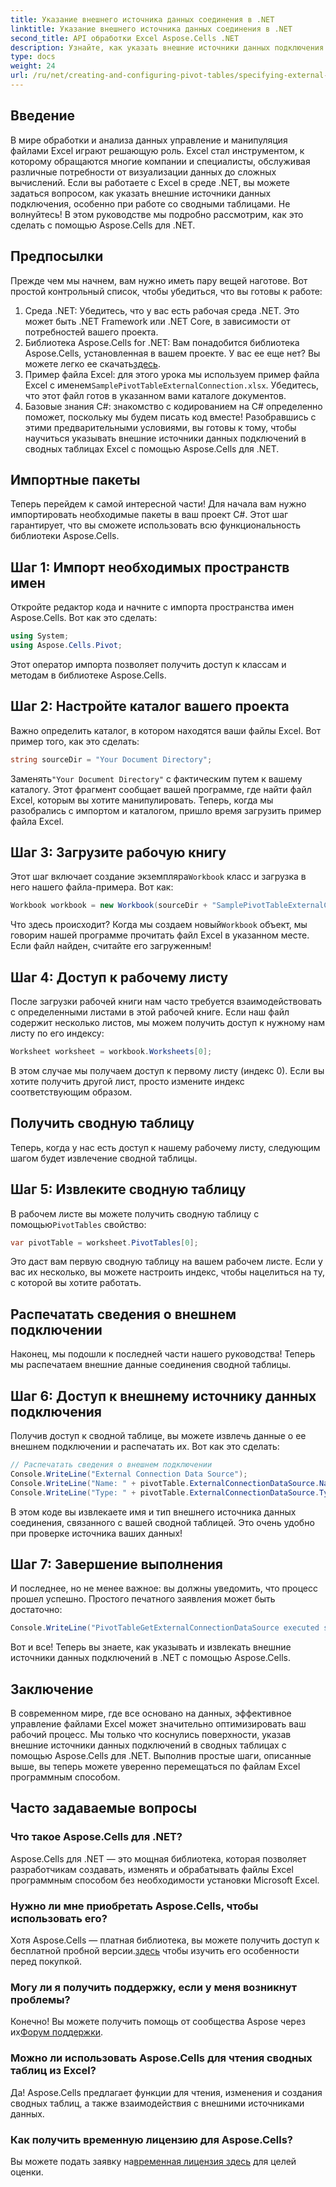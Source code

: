```yaml
---
title: Указание внешнего источника данных соединения в .NET
linktitle: Указание внешнего источника данных соединения в .NET
second_title: API обработки Excel Aspose.Cells .NET
description: Узнайте, как указать внешние источники данных подключения в сводных таблицах Excel с помощью Aspose.Cells для .NET с помощью этого пошагового руководства. Идеально подходит для разработчиков .NET.
type: docs
weight: 24
url: /ru/net/creating-and-configuring-pivot-tables/specifying-external-connection-data-source/
---
```

## Введение
В мире обработки и анализа данных управление и манипуляция файлами Excel играют решающую роль. Excel стал инструментом, к которому обращаются многие компании и специалисты, обслуживая различные потребности от визуализации данных до сложных вычислений. Если вы работаете с Excel в среде .NET, вы можете задаться вопросом, как указать внешние источники данных подключения, особенно при работе со сводными таблицами. Не волнуйтесь! В этом руководстве мы подробно рассмотрим, как это сделать с помощью Aspose.Cells для .NET. 
## Предпосылки
Прежде чем мы начнем, вам нужно иметь пару вещей наготове. Вот простой контрольный список, чтобы убедиться, что вы готовы к работе:
1. Среда .NET: Убедитесь, что у вас есть рабочая среда .NET. Это может быть .NET Framework или .NET Core, в зависимости от потребностей вашего проекта.
2.  Библиотека Aspose.Cells for .NET: Вам понадобится библиотека Aspose.Cells, установленная в вашем проекте. У вас ее еще нет? Вы можете легко ее скачать[здесь](https://releases.aspose.com/cells/net/).
3. Пример файла Excel: для этого урока мы используем пример файла Excel с именем`SamplePivotTableExternalConnection.xlsx`. Убедитесь, что этот файл готов в указанном вами каталоге документов.
4. Базовые знания C#: знакомство с кодированием на C# определенно поможет, поскольку мы будем писать код вместе!
Разобравшись с этими предварительными условиями, вы готовы к тому, чтобы научиться указывать внешние источники данных подключений в сводных таблицах Excel с помощью Aspose.Cells для .NET.
## Импортные пакеты
Теперь перейдем к самой интересной части! Для начала вам нужно импортировать необходимые пакеты в ваш проект C#. Этот шаг гарантирует, что вы сможете использовать всю функциональность библиотеки Aspose.Cells.
## Шаг 1: Импорт необходимых пространств имен
Откройте редактор кода и начните с импорта пространства имен Aspose.Cells. Вот как это сделать:
```csharp
using System;
using Aspose.Cells.Pivot;
```
Этот оператор импорта позволяет получить доступ к классам и методам в библиотеке Aspose.Cells.
## Шаг 2: Настройте каталог вашего проекта
Важно определить каталог, в котором находятся ваши файлы Excel. Вот пример того, как это сделать:
```csharp
string sourceDir = "Your Document Directory";
```
 Заменять`"Your Document Directory"` с фактическим путем к вашему каталогу. Этот фрагмент сообщает вашей программе, где найти файл Excel, которым вы хотите манипулировать.
Теперь, когда мы разобрались с импортом и каталогом, пришло время загрузить пример файла Excel.
## Шаг 3: Загрузите рабочую книгу
 Этот шаг включает создание экземпляра`Workbook` класс и загрузка в него нашего файла-примера. Вот как:
```csharp
Workbook workbook = new Workbook(sourceDir + "SamplePivotTableExternalConnection.xlsx");
```
 Что здесь происходит? Когда мы создаем новый`Workbook` объект, мы говорим нашей программе прочитать файл Excel в указанном месте. Если файл найден, считайте его загруженным!
## Шаг 4: Доступ к рабочему листу
После загрузки рабочей книги нам часто требуется взаимодействовать с определенными листами в этой рабочей книге. Если наш файл содержит несколько листов, мы можем получить доступ к нужному нам листу по его индексу:
```csharp
Worksheet worksheet = workbook.Worksheets[0];
```
В этом случае мы получаем доступ к первому листу (индекс 0). Если вы хотите получить другой лист, просто измените индекс соответствующим образом.
## Получить сводную таблицу
Теперь, когда у нас есть доступ к нашему рабочему листу, следующим шагом будет извлечение сводной таблицы.
## Шаг 5: Извлеките сводную таблицу
 В рабочем листе вы можете получить сводную таблицу с помощью`PivotTables` свойство:
```csharp
var pivotTable = worksheet.PivotTables[0];
```
Это даст вам первую сводную таблицу на вашем рабочем листе. Если у вас их несколько, вы можете настроить индекс, чтобы нацелиться на ту, с которой вы хотите работать.
## Распечатать сведения о внешнем подключении
Наконец, мы подошли к последней части нашего руководства! Теперь мы распечатаем внешние данные соединения сводной таблицы.
## Шаг 6: Доступ к внешнему источнику данных подключения
Получив доступ к сводной таблице, вы можете извлечь данные о ее внешнем подключении и распечатать их. Вот как это сделать:
```csharp
// Распечатать сведения о внешнем подключении
Console.WriteLine("External Connection Data Source");
Console.WriteLine("Name: " + pivotTable.ExternalConnectionDataSource.Name);
Console.WriteLine("Type: " + pivotTable.ExternalConnectionDataSource.Type);
```
В этом коде вы извлекаете имя и тип внешнего источника данных соединения, связанного с вашей сводной таблицей. Это очень удобно при проверке источника ваших данных!
## Шаг 7: Завершение выполнения
И последнее, но не менее важное: вы должны уведомить, что процесс прошел успешно. Простого печатного заявления может быть достаточно:
```csharp
Console.WriteLine("PivotTableGetExternalConnectionDataSource executed successfully.");
```
Вот и все! Теперь вы знаете, как указывать и извлекать внешние источники данных подключений в .NET с помощью Aspose.Cells.
## Заключение
В современном мире, где все основано на данных, эффективное управление файлами Excel может значительно оптимизировать ваш рабочий процесс. Мы только что коснулись поверхности, указав внешние источники данных подключений в сводных таблицах с помощью Aspose.Cells для .NET. Выполнив простые шаги, описанные выше, вы теперь можете уверенно перемещаться по файлам Excel программным способом.
## Часто задаваемые вопросы
### Что такое Aspose.Cells для .NET?  
Aspose.Cells для .NET — это мощная библиотека, которая позволяет разработчикам создавать, изменять и обрабатывать файлы Excel программным способом без необходимости установки Microsoft Excel.
### Нужно ли мне приобретать Aspose.Cells, чтобы использовать его?  
 Хотя Aspose.Cells — платная библиотека, вы можете получить доступ к бесплатной пробной версии.[здесь](https://releases.aspose.com/) чтобы изучить его особенности перед покупкой.
### Могу ли я получить поддержку, если у меня возникнут проблемы?  
 Конечно! Вы можете получить помощь от сообщества Aspose через их[Форум поддержки](https://forum.aspose.com/c/cells/9).
### Можно ли использовать Aspose.Cells для чтения сводных таблиц из Excel?  
Да! Aspose.Cells предлагает функции для чтения, изменения и создания сводных таблиц, а также взаимодействия с внешними источниками данных.
### Как получить временную лицензию для Aspose.Cells?  
 Вы можете подать заявку на[временная лицензия здесь](https://purchase.aspose.com/temporary-license/) для целей оценки.